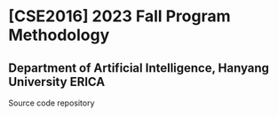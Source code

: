 # [CSE2016] 2023 Fall Program Methodology
## Department of Artificial Intelligence, Hanyang University ERICA

Source code repository
